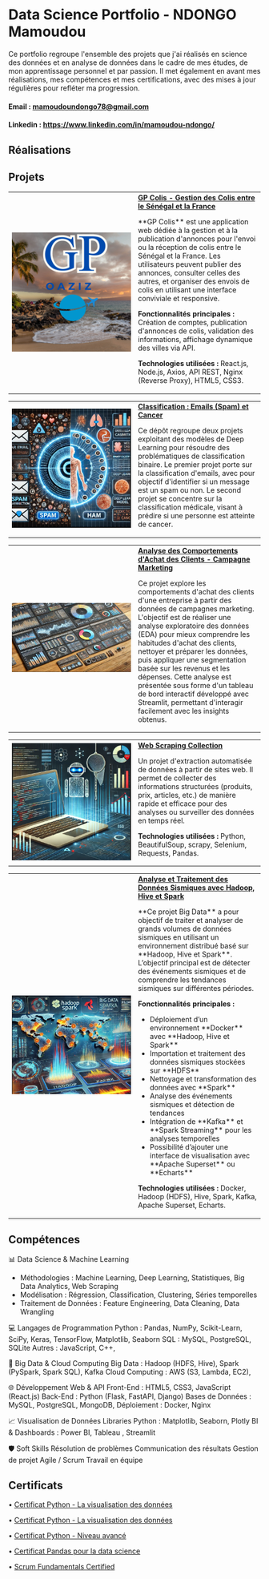 # Data Science Portfolio - NDONGO Mamoudou 

Ce portfolio regroupe l'ensemble des projets que j'ai réalisés en science des données et en analyse de données dans le cadre de mes études, de mon apprentissage personnel et par passion. Il met également en avant mes réalisations, mes compétences et mes certifications, avec des mises à jour régulières pour refléter ma progression.

#### Email :  mamoudoundongo78@gmail.com

#### Linkedin : https://www.linkedin.com/in/mamoudou-ndongo/

## Réalisations

## Projets




<table style="width: 100%; table-layout: fixed;">
  <tr>
    <td style="width: 50%; text-align: center;">
      <img src="Images/G_aosis1.png" alt="GP Colis Screenshot" style="width: 100%; max-width: 300px; height: auto;">
    </td>
    <td style="width: 50%;">
      <strong>
        <a href="https://github.com/NdongoMamoudou/gp_colis">
          GP Colis - Gestion des Colis entre le Sénégal et la France
        </a>
      </strong>
      <p>
        **GP Colis** est une application web dédiée à la gestion et à la publication d'annonces pour l'envoi ou la réception de colis entre le Sénégal et la France. 
        Les utilisateurs peuvent publier des annonces, consulter celles des autres, et organiser des envois de colis en utilisant une interface conviviale et responsive.
      </p>
      <p><strong>Fonctionnalités principales :</strong> Création de comptes, publication d'annonces de colis, validation des informations, affichage dynamique des villes via API.</p>
      <p><strong>Technologies utilisées :</strong> React.js, Node.js, Axios, API REST, Nginx (Reverse Proxy), HTML5, CSS3.</p>
    </td>
  </tr>
</table>

<table style="width: 100%; table-layout: fixed;">
  <tr>
    <td style="width: 50%; text-align: center;">
      <img src="Images/spam.PNG" alt="Icône d'email" style="width: 100%; max-width: 300px; height: auto;">
    </td>
    <td style="width: 50%;">
      <strong>
        <a href="https://github.com/NdongoMamoudou/Deep_Learning_pour_la_Classification_Binaire">
          Classification : Emails (Spam) et Cancer
        </a>
      </strong>
      <p>
        Ce dépôt regroupe deux projets exploitant des modèles de Deep Learning pour résoudre des problématiques de classification binaire. 
        Le premier projet porte sur la classification d'emails, avec pour objectif d'identifier si un message est un spam ou non. 
        Le second projet se concentre sur la classification médicale, visant à prédire si une personne est atteinte de cancer.
      </p>
    </td>
  </tr>
</table>

<table style="width: 100%; table-layout: fixed;">
  <tr>
    <td style="width: 50%; text-align: center;">
      <img src="Images/finance.PNG" alt="Icône Marketing" style="width: 100%; max-width: 300px; height: auto;">
    </td>
    <td style="width: 50%;">
      <strong>
        <a href="https://github.com/NdongoMamoudou/analyse-donnees_fraude-marketing">
          Analyse des Comportements d'Achat des Clients - Campagne Marketing
        </a>
      </strong>
      <p>
        Ce projet explore les comportements d'achat des clients d'une entreprise à partir des données de campagnes marketing. L'objectif est de 
        réaliser une analyse exploratoire des données (EDA) pour mieux comprendre les habitudes d'achat des clients, nettoyer et préparer les 
        données, puis appliquer une segmentation basée sur les revenus et les dépenses. Cette analyse est présentée sous forme d'un tableau de bord 
        interactif développé avec Streamlit, permettant d'interagir facilement avec les insights obtenus. 
      </p>
    </td>
  </tr>
</table>

<table style="width: 100%; table-layout: fixed;">
  <tr>
    <td style="width: 50%; text-align: center;">
      <img src="Images/web_scraping.PNG" alt="web scraping" style="width: 100%; max-width: 300px; height: auto;">
    </td>
    <td style="width: 50%;">
      <strong>
        <a href="https://github.com/NdongoMamoudou/WebScrapingCollection">
          Web Scraping Collection
        </a>
      </strong>
      <p>
        Un projet d'extraction automatisée de données à partir de sites web. Il permet de collecter des informations structurées (produits, prix, articles, etc.) 
        de manière rapide et efficace pour des analyses ou surveiller des données en temps réel.
      </p>
      <p><strong>Technologies utilisées :</strong> Python, BeautifulSoup, scrapy, Selenium, Requests, Pandas.</p>
    </td>
  </tr>
</table>

<table style="width: 100%; table-layout: fixed;">
  <tr>
    <td style="width: 50%; text-align: center;">
      <img src="Images/seismic.PNG" alt="Analyse Sismique Screenshot" style="width: 100%; max-width: 300px; height: auto;">
    </td>
    <td style="width: 50%;">
      <strong>
        <a href="https://github.com/NdongoMamoudou/seismic-data-analysis">
          Analyse et Traitement des Données Sismiques avec Hadoop, Hive et Spark
        </a>
      </strong>
      <p>
        **Ce projet Big Data** a pour objectif de traiter et analyser de grands volumes de données sismiques 
        en utilisant un environnement distribué basé sur **Hadoop, Hive et Spark**. L’objectif principal est 
        de détecter des événements sismiques et de comprendre les tendances sismiques sur différentes périodes.
      </p>
      <p><strong>Fonctionnalités principales :</strong></p>
      <ul>
        <li>Déploiement d’un environnement **Docker** avec **Hadoop, Hive et Spark**</li>
        <li>Importation et traitement des données sismiques stockées sur **HDFS**</li>
        <li>Nettoyage et transformation des données avec **Spark**</li>
        <li>Analyse des événements sismiques et détection de tendances</li>
        <li>Intégration de **Kafka** et **Spark Streaming** pour les analyses temporelles</li>
        <li>Possibilité d’ajouter une interface de visualisation avec **Apache Superset** ou **Echarts**</li>
      </ul>
      <p><strong>Technologies utilisées :</strong> Docker, Hadoop (HDFS), Hive, Spark, Kafka, Apache Superset, Echarts.</p>
    </td>
  </tr>
</table>






                                                  
## Compétences 

📊 Data Science & Machine Learning
  - Méthodologies : Machine Learning, Deep Learning, Statistiques, Big Data Analytics, Web Scraping
  -  Modélisation : Régression, Classification, Clustering, Séries temporelles
  - Traitement de Données : Feature Engineering, Data Cleaning, Data Wrangling

💻 Langages de Programmation
Python : Pandas, NumPy, Scikit-Learn, SciPy, Keras, TensorFlow, Matplotlib, Seaborn
SQL : MySQL, PostgreSQL, SQLite
Autres : JavaScript, C++,

📂 Big Data & Cloud Computing
Big Data : Hadoop (HDFS, Hive), Spark (PySpark, Spark SQL), Kafka
Cloud Computing : AWS (S3, Lambda, EC2),

🌐 Développement Web & API
Front-End : HTML5, CSS3, JavaScript (React.js)
Back-End : Python (Flask, FastAPI, Django)
Bases de Données : MySQL, PostgreSQL, MongoDB, 
Déploiement : Docker, Nginx

📈 Visualisation de Données
Libraries Python : Matplotlib, Seaborn, Plotly
BI & Dashboards : Power BI, Tableau , Streamlit

🛡️ Soft Skills
Résolution de problèmes
Communication des résultats
Gestion de projet Agile / Scrum
Travail en équipe
  

## Certificats

  • [Certificat Python - La visualisation des données](./Certificats/CertificatDaccomplissement_Python_La_visualisation_des_donnees.pdf)
  
  • [Certificat Python - La visualisation des données](./Certificats/CertificatDaccomplissement_Python_La_visualisation_des_donnees.pdf)
  
  • [Certificat Python - Niveau avancé](./Certificats/CertificatDaccomplissement_Python_Niveau_avance.pdf)
  
  • [Certificat Pandas pour la data science](./Certificats/CertificatDaccomplissement_pandas%20_pour%20_la_%20data_science.pdf)

  • [Scrum Fundamentals Certified](./Certificats/ScrumFundamentalsCertified-MamoudouNdongo-1050242.pdf)
  



